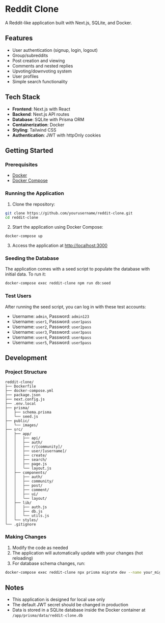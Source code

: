 # Reddit Clone

A Reddit-like application built with Next.js, SQLite, and Docker.

## Features

- User authentication (signup, login, logout)
- Group/subreddits
- Post creation and viewing
- Comments and nested replies
- Upvoting/downvoting system
- User profiles
- Simple search functionality

## Tech Stack

- **Frontend**: Next.js with React
- **Backend**: Next.js API routes
- **Database**: SQLite with Prisma ORM
- **Containerization**: Docker
- **Styling**: Tailwind CSS
- **Authentication**: JWT with httpOnly cookies

## Getting Started

### Prerequisites

- [Docker](https://www.docker.com/get-started)
- [Docker Compose](https://docs.docker.com/compose/install/)

### Running the Application

1. Clone the repository:

```bash
git clone https://github.com/yourusername/reddit-clone.git
cd reddit-clone
```

2. Start the application using Docker Compose:

```bash
docker-compose up
```

3. Access the application at [http://localhost:3000](http://localhost:3000)

### Seeding the Database

The application comes with a seed script to populate the database with initial data. To run it:

```bash
docker-compose exec reddit-clone npm run db:seed
```

### Test Users

After running the seed script, you can log in with these test accounts:

- Username: `admin`, Password: `admin123`
- Username: `user1`, Password: `user1pass`
- Username: `user2`, Password: `user2pass`
- Username: `user3`, Password: `user3pass`
- Username: `user4`, Password: `user4pass`
- Username: `user5`, Password: `user5pass`

## Development

### Project Structure

```
reddit-clone/
├── Dockerfile
├── docker-compose.yml
├── package.json
├── next.config.js
├── .env.local
├── prisma/
│   ├── schema.prisma
│   └── seed.js
├── public/
│   └── images/
├── src/
│   ├── app/
│   │   ├── api/
│   │   ├── auth/
│   │   ├── r/[community]/
│   │   ├── user/[username]/
│   │   ├── create/
│   │   ├── search/
│   │   ├── page.js
│   │   └── layout.js
│   ├── components/
│   │   ├── auth/
│   │   ├── community/
│   │   ├── post/
│   │   ├── comment/
│   │   ├── ui/
│   │   └── layout/
│   ├── lib/
│   │   ├── auth.js
│   │   ├── db.js
│   │   └── utils.js
│   └── styles/
└── .gitignore
```

### Making Changes

1. Modify the code as needed
2. The application will automatically update with your changes (hot reloading)
3. For database schema changes, run:

```bash
docker-compose exec reddit-clone npx prisma migrate dev --name your_migration_name
```

## Notes

- This application is designed for local use only
- The default JWT secret should be changed in production
- Data is stored in a SQLite database inside the Docker container at `/app/prisma/data/reddit-clone.db`
